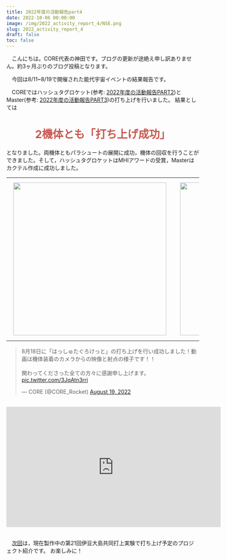 ```yaml
---
title: 2022年度の活動報告part4
date: 2022-10-06 00:00:00
image: /img/2022_activity_report_4/NSE.png
slug: 2022_activity_report_4
draft: false
toc: false
---
```


　こんにちは。CORE代表の神田です。ブログの更新が途絶え申し訳ありません。約3ヶ月ぶりのブログ投稿となります。

　今回は8/11~8/19で開催された能代宇宙イベントの結果報告です。

　COREではハッシュタグロケット(参考: [2022年度の活動報告PART2](https://www.corerocket.net/blog/2022_activity_report_2/))とMaster(参考: [2022年度の活動報告PART3](https://www.corerocket.net/blog/2022_activity_report_3/))の打ち上げを行いました。
結果としては

<h1 style = "text-align: center"><font color="#c8574f">2機体とも「打ち上げ成功」</font></h1>


となりました。両機体ともパラシュートの展開に成功，機体の回収を行うことができました。そして，ハッシュタグロケットはMHIアワードの受賞，Masterはカクテル作成に成功しました。


<table border="0">
<tr>
<td><img src = "/img/2022_activity_report_4/hashtag_1.png" width = "400" style="padding: 10px;"></td>
<td><img src = "/img/2022_activity_report_4/Master_1.png" width = "400" style="padding: 10px;"></td>
</tr>
</table>


<blockquote class="twitter-tweet"><p lang="ja" dir="ltr">8月18日に「はっしゅたぐろけっと」の打ち上げを行い成功しました！動画は機体装着のカメラからの映像と射点の様子です！！<br><br>関わってくださった全ての方々に感謝申し上げます。 <a href="https://t.co/3JqAtn3rri">pic.twitter.com/3JqAtn3rri</a></p>&mdash; CORE (@CORE_Rocket) <a href="https://twitter.com/CORE_Rocket/status/1560601421166571522?ref_src=twsrc%5Etfw">August 19, 2022</a></blockquote> <script async src="https://platform.twitter.com/widgets.js" charset="utf-8"></script>

<br>

<iframe width="560" height="315" src="https://www.youtube.com/embed/Dw4_JDhQ3jE" title="YouTube video player" frameborder="0" allow="accelerometer; autoplay; clipboard-write; encrypted-media; gyroscope; picture-in-picture" allowfullscreen></iframe>

<br>
<br>

　[次回](https://www.corerocket.net/blog/2022_activity_report_5/)は，現在製作中の第21回伊豆大島共同打上実験で打ち上げ予定のプロジェクト紹介です。
お楽しみに！
